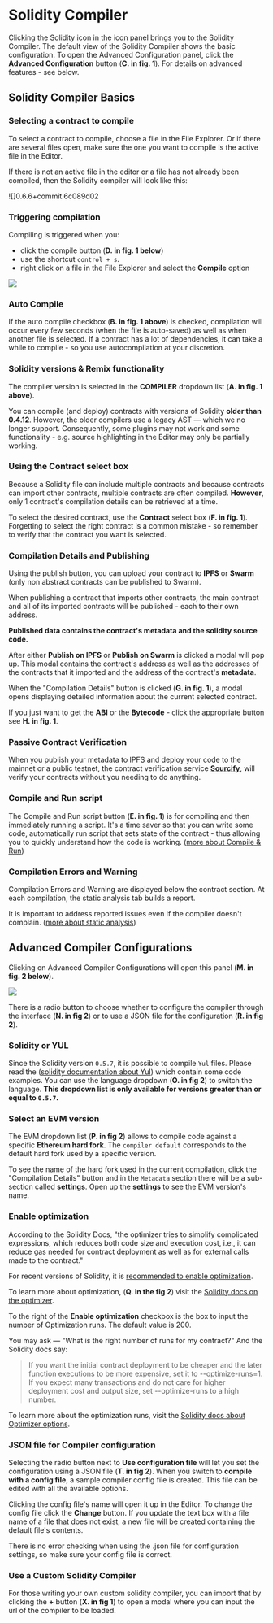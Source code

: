 Solidity Compiler
===================

Clicking the Solidity icon in the icon panel brings you to the Solidity Compiler.  The default view of the Solidity Compiler shows the basic configuration.  To open the Advanced Configuration panel, click the **Advanced Configuration** button (**C. in fig. 1**). For details on advanced features - see below.

## Solidity Compiler Basics

### Selecting a contract to compile
To select a contract to compile, choose a file in the File Explorer. Or if there are several files open, make sure the one you want to compile is the active file in the Editor. 

If there is not an active file in the editor or a file has not already been compiled, then the Solidity compiler will look like this:

![]0.6.6+commit.6c089d02

### Triggering compilation
Compiling is triggered when you:
- click the compile button (**D. in fig. 1 below**) 
- use the shortcut `control + s`.  
- right click on a file in the File Explorer and select the **Compile** option 

![](images/a-sol-comp-basic.png)

### Auto Compile
If the auto compile checkbox (**B. in fig. 1 above**) is checked, compilation will occur every few seconds (when the file is auto-saved) as well as when another file is selected. 
If a contract has a lot of dependencies, it can take a while to compile - so you use autocompilation at your discretion.

### Solidity versions & Remix functionality
The compiler version is selected in the **COMPILER** dropdown list (**A. in fig. 1 above**). 

You can compile (and deploy) contracts with versions of Solidity **older than 0.4.12**.
However, the older compilers use a legacy AST — which we no longer support. Consequently, some plugins may not work and some functionality - e.g. source highlighting in the Editor may only be partially working.


### Using the Contract select box

Because a Solidity file can include multiple contracts and because contracts can import other contracts,  multiple contracts are often compiled.  **However**, only 1 contract's compilation details can be retrieved at a time.

To select the desired contract, use the **Contract** select box (**F. in fig. 1**). Forgetting to select the right contract is a common mistake - so remember to verify that the contract you want is selected.

### Compilation Details and Publishing
Using the publish button, you can upload your contract to  **IPFS** or **Swarm** (only non abstract contracts can be published to Swarm).

When publishing a contract that imports other contracts, the main contract and all of its imported contracts will be published - each to their own address.

**Published data contains the contract's metadata and the solidity source code.**

After either **Publish on IPFS** or **Publish on Swarm** is clicked a modal will pop up.  This modal contains the contract's address as well as the addresses of the contracts that it imported and the address of the contract's **metadata**.

When the "Compilation Details" button is clicked (**G. in fig. 1**), a modal opens displaying detailed information about the current selected contract.

If you just want to get the **ABI** or the **Bytecode** - click the appropriate button see **H. in fig. 1**.

### Passive Contract Verification
When you publish your metadata to IPFS and deploy your code to the mainnet or a public testnet, the contract verification service **[Sourcify](https://sourcify.dev/)**,  will verify your contracts without you needing to do anything.

### Compile and Run script
The Compile and Run script button (**E. in fig. 1**) is for compiling and then immediately running a script.  It's a time saver so that you can write some code, automatically run script that sets state of the contract - thus allowing you to quickly understand how the code is working.  ([more about Compile & Run](running_js_scripts.html?#compile-a-contract-and-run-a-script-on-the-fly))

### Compilation Errors and Warning
Compilation Errors and Warning are displayed below the contract section.
At each compilation, the static analysis tab builds a report.

It is important to address reported issues even if the compiler doesn't complain. ([more about static analysis](static_analysis.html))

## Advanced Compiler Configurations
Clicking on Advanced Compiler Configurations will open this panel (**M. in fig. 2 below**).

![](images/a-sol-comp-adv.png)

There is a radio button to choose whether to configure the compiler through the interface (**N. in fig 2**) or to use a JSON file for the configuration (**R. in fig 2**). 

### Solidity or YUL
Since the Solidity version `0.5.7`, it is possible to compile `Yul` files. Please read the ([solidity documentation about Yul](https://docs.soliditylang.org/en/latest/yul.html)) which contain some code examples.
You can use the language dropdown (**O. in fig 2**) to switch the language. **This dropdown list is only available for versions greater than or equal to `0.5.7`.**

### Select an EVM version
The EVM dropdown list (**P. in fig 2**) allows to compile code against a specific **Ethereum hard fork**.
The `compiler default` corresponds to the default hard fork used by a specific version.

To see the name of the hard fork used in the current compilation, click the "Compilation Details" button and in the `Metadata` section there will be a sub-section called **settings**.  Open up the **settings** to see the EVM version's name.

### Enable optimization
According to the Solidity Docs, "the optimizer tries to simplify complicated expressions, which reduces both code size and execution cost, i.e., it can reduce gas needed for contract deployment as well as for external calls made to the contract."

For recent versions of Solidity, it is [recommended to enable optimization](https://blog.soliditylang.org/2020/11/04/solidity-ama-1-recap/#why-do-you-think-people-are-generally-suspicious-of-the-optimizer-and-are-they-right-to-be).

To learn more about optimization, (**Q. in the fig 2**) visit the [Solidity docs on the optimizer](https://docs.soliditylang.org/en/latest/internals/optimizer.html).

To the right of the **Enable optimization** checkbox is the box to input the number of Optimization runs.  The default value is 200.  

You may ask — "What is the right number of runs for my contract?" And the Solidity docs say:

   > If you want the initial contract deployment to be cheaper and the later function executions to be more expensive, set it to --optimize-runs=1. If you expect many transactions and do not care for higher deployment cost and output size, set --optimize-runs to a high number.

To learn more about the optimization runs, visit the [Solidity docs about Optimizer options](https://docs.soliditylang.org/en/latest/using-the-compiler.html?highlight=optimize-runs#optimizer-options).

### JSON file for Compiler configuration
Selecting the radio button next to **Use configuration file** will let you set the configuration using a JSON file (**T. in fig 2**).   When you switch to **compile with a config file**, a sample compiler config file is created. This file can be edited with all the available options.

Clicking the config file's name will open it up in the Editor. 
To change the config file click the **Change** button.  If you update the text box with a file name of a file that does not exist, a new file will be created containing the default file's contents.

There is no error checking when using the .json file for configuration settings, so make sure your config file is correct.

### Use a Custom Solidity Compiler
For those writing your own custom solidity compiler, you can import that by clicking the **+** button (**X. in fig 1**) to open a modal where you can input the url of the compiler to be loaded.
